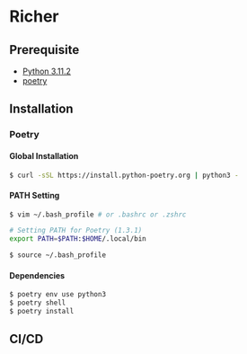 # Richer
## **Prerequisite**
- [Python 3.11.2](https://www.python.org/downloads/release/python-3112/)
- [poetry](https://github.com/python-poetry/install.python-poetry.org#osx--linux--bashonwindows--windowsmingw-install-instructions)
## Installation
### Poetry
#### Global Installation
```bash
$ curl -sSL https://install.python-poetry.org | python3 -
```
#### PATH Setting
```bash
$ vim ~/.bash_profile # or .bashrc or .zshrc

# Setting PATH for Poetry (1.3.1)
export PATH=$PATH:$HOME/.local/bin

$ source ~/.bash_profile
```
#### Dependencies
```bash
$ poetry env use python3
$ poetry shell
$ poetry install
```
## CI/CD
